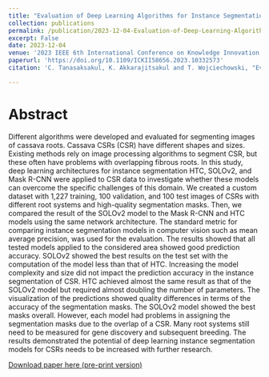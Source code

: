 ```yaml
---
title: "Evaluation of Deep Learning Algorithms for Instance Segmentation on Cassava Root"
collection: publications
permalink: /publication/2023-12-04-Evaluation-of-Deep-Learning-Algorithms-for-Instance-Segmentation-on-Cassava-Root-ickii2023
excerpt: False
date: 2023-12-04
venue: '2023 IEEE 6th International Conference on Knowledge Innovation and Invention (ICKII)'
paperurl: 'https://doi.org/10.1109/ICKII58656.2023.10332573'
citation: 'C. Tanasaksakul, K. Akkarajitsakul and T. Wojciechowski, "Evaluation of Deep Learning Algorithms for Instance Segmentation on Cassava Root," 2023 IEEE 6th International Conference on Knowledge Innovation and Invention (ICKII), Sapporo, Japan, 2023, pp. 392-397, doi: 10.1109/ICKII58656.2023.10332573.keywords: {Training;Deep learning;Measurement;Technological innovation;Shape;Computational modeling;Predictive models;Instance segmentation;Object detection;Convolutional neural network;Cassava roots},'

---
```


Abstract
======
Different algorithms were developed and evaluated for segmenting images of cassava roots. Cassava CSRs (CSR) have different shapes and sizes. Existing methods rely on image processing algorithms to segment CSR, but these often have problems with overlapping fibrous roots. In this study, deep learning architectures for instance segmentation HTC, SOLOv2, and Mask R-CNN were applied to CSR data to investigate whether these models can overcome the specific challenges of this domain. We created a custom dataset with 1,227 training, 100 validation, and 100 test images of CSRs with different root systems and high-quality segmentation masks. Then, we compared the result of the SOLOv2 model to the Mask R-CNN and HTC models using the same network architecture. The standard metric for comparing instance segmentation models in computer vision such as mean average precision, was used for the evaluation. The results showed that all tested models applied to the considered area showed good prediction accuracy. SOLOv2 showed the best results on the test set with the computation of the model less than that of HTC. Increasing the model complexity and size did not impact the prediction accuracy in the instance segmentation of CSR. HTC achieved almost the same result as that of the SOLOv2 model but required almost doubling the number of parameters. The visualization of the predictions showed quality differences in terms of the accuracy of the segmentation masks. The SOLOv2 model showed the best masks overall. However, each model had problems in assigning the segmentation masks due to the overlap of a CSR. Many root systems still need to be measured for gene discovery and subsequent breeding. The results demonstrated the potential of deep learning instance segmentation models for CSRs needs to be increased with further research.

[Download paper here (pre-print version)](http://stamptanasaksakul.github.io/files/(Preprint)Evaluation-of-Deep-Learning-Algorithms-for-Instance-Segmentation-on-Cassava-Root.pdf)

<!---
Recommended citation: C. Tanasaksakul, K. Akkarajitsakul and T. Wojciechowski, "Evaluation of Deep Learning Algorithms for Instance Segmentation on Cassava Root," 2023 IEEE 6th International Conference on Knowledge Innovation and Invention (ICKII), Sapporo, Japan, 2023, pp. 392-397, doi: 10.1109/ICKII58656.2023.10332573.keywords: {Training;Deep learning;Measurement;Technological innovation;Shape;Computational modeling;Predictive models;Instance segmentation;Object detection;Convolutional neural network;Cassava roots},
--->